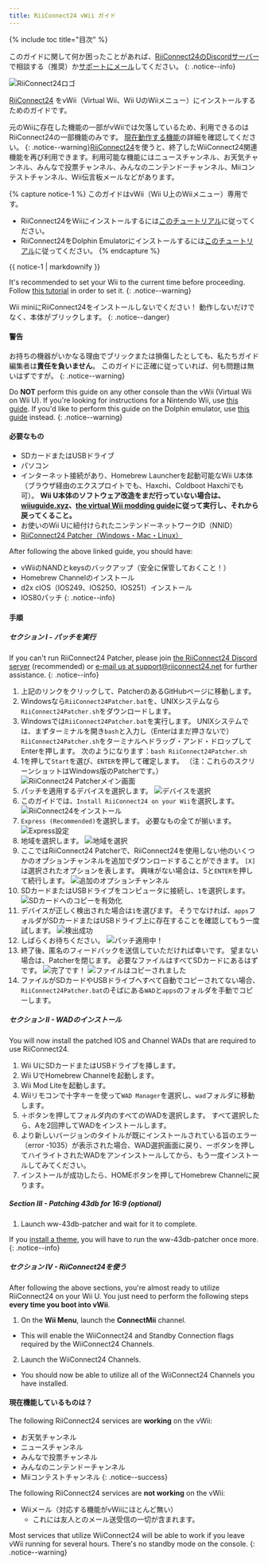 ```yaml
---
title: RiiConnect24 vWii ガイド
---
```


{% include toc title="目次" %}

このガイドに関して何か困ったことがあれば、[RiiConnect24のDiscordサーバー](https://discord.gg/rc24)で相談する（推奨）か[サポートにメール](mailto:support@riiconnect24.net)してください。
{: .notice--info}

![RiiConnect24ロゴ](/images/WiiRC24Logo.jpg)

[RiiConnect24](https://rc24.xyz) をvWii（Virtual Wii、Wii UのWiiメニュー）にインストールするためのガイドです。

元のWiiに存在した機能の一部がvWiiでは欠落しているため、利用できるのはRiiConnect24の一部機能のみです。 [現在動作する機能](#whats-currently-working)の詳細を確認してください。
{: .notice--warning}[RiiConnect24](https://rc24.xyz/)を使うと、終了したWiiConnect24関連機能を再び利用できます。利用可能な機能にはニュースチャンネル、お天気チャンネル、みんなで投票チャンネル、みんなのニンテンドーチャンネル、Miiコンテストチャンネル、Wii伝言板メールなどがあります。

{% capture notice-1 %}
このガイドはvWii（Wii U上のWiiメニュー）専用です。

- RiiConnect24をWiiにインストールするには[このチュートリアル](riiconnect24-wii)に従ってください。
- RiiConnect24をDolphin Emulatorにインストールするには[このチュートリアル](riiconnect24-dolphin)に従ってください。
{% endcapture %}

<div class="notice--warning">{{ notice-1 | markdownify }}</div>

It's recommended to set your Wii to the current time before proceeding. Follow [this tutorial](rtc) in order to set it.
{: .notice--warning}

Wii miniにRiiConnect24をインストールしないでください！ 動作しないだけでなく、本体がブリックします。
{: .notice--danger}

#### 警告

お持ちの機器がいかなる理由でブリックまたは損傷したとしても、私たちガイド編集者は**責任を負いません**。 このガイドに正確に従っていれば、何も問題は無いはずですが。
{: .notice--warning}

Do **NOT** perform this guide on any other console than the vWii (Virtual Wii on Wii U). If you're looking for instructions for a Nintendo Wii, use [this guide](riiconnect24). If you'd like to perform this guide on the Dolphin emulator, use [this guide](riiconnect24-dolphin) instead.
{: .notice--warning}

#### 必要なもの

* SDカードまたはUSBドライブ
* パソコン
* インターネット接続があり、Homebrew Launcherを起動可能なWii U本体（ブラウザ経由のエクスプロイトでも、Haxchi、Coldboot Haxchiでも可）。 **Wii U本体のソフトウェア改造をまだ行っていない場合は、[wiiuguide.xyz](https://wiiuguide.xyz)、[the virtual Wii modding guide](https://wiiuguide.xyz/#/vwii-modding)に従って実行し、それから戻ってくること。**
* お使いのWii Uに紐付けられたニンテンドーネットワークID（NNID）
* [RiiConnect24 Patcher（Windows・Mac・Linux）](https://github.com/RiiConnect24/RiiConnect24-Patcher/releases)

After following the above linked guide, you should have:
* vWiiのNANDとkeysのバックアップ（安全に保管しておくこと！）
* Homebrew Channelのインストール
* d2x cIOS（IOS249、IOS250、IOS251）インストール
* IOS80パッチ
{: .notice--info}

#### 手順

##### セクション I - パッチを実行

If you can't run RiiConnect24 Patcher, please join [the RiiConnect24 Discord server](https://discord.gg/rc24) (recommended) or [e-mail us at support@riiconnect24.net](mailto:support@riiconnect24.net) for further assistance.
{: .notice--info}

1. 上記のリンクをクリックして、PatcherのあるGitHubページに移動します。
2. Windowsなら`RiiConnect24Patcher.bat`を、UNIXシステムなら`RiiConnect24Patcher.sh`をダウンロードします。
3. Windowsでは`RiiConnect24Patcher.bat`を実行します。 UNIXシステムでは、まずターミナルを開き`bash`と入力し（Enterはまだ押さないで）`RiiConnect24Patcher.sh`をターミナルへドラッグ・アンド・ドロップしてEnterを押します。 次のようになります：`bash RiiConnect24Patcher.sh`
4. 1を押して`Start`を選び、`ENTER`を押して確定します。 （注：これらのスクリーンショットはWindows版のPatcherです。） ![RiiConnect24 Patcherメイン画面](/images/RC24_Patcher/1.JPG)
5. パッチを適用するデバイスを選択します。 ![デバイスを選択](/images/RC24_Patcher/2.JPG)
6. このガイドでは、`Install RiiConnect24 on your Wii`を選択します。 ![RiiConnect24をインストール](/images/RC24_Patcher/3.JPG)
7. `Express (Recommended)`を選択します。 必要なもの全てが揃います。 ![Express設定](/images/RC24_Patcher/4.JPG)
8. 地域を選択します。 ![地域を選択](/images/RC24_Patcher/5.JPG)
9. ここではRiiConnect24 Patcherで、RiiConnect24を使用しない他のいくつかのオプションチャンネルを追加でダウンロードすることができます。 `[X]`は選択されたオプションを表します。 興味がない場合は、5と`ENTER`を押して続行します。 ![追加のオプションチャンネル](/images/RC24_Patcher/6.JPG)
10. SDカードまたはUSBドライブをコンピュータに接続し、`1`を選択します。 ![SDカードへのコピーを有効化](/images/RC24_Patcher/7.JPG)
11. デバイスが正しく検出された場合は`1`を選びます。 そうでなければ、`apps`フォルダがSDカードまたはUSBドライブ上に存在することを確認してもう一度試します。 ![検出成功](/images/RC24_Patcher/8.JPG)
12. しばらくお待ちください。 ![パッチ適用中！](/images/RC24_Patcher/9.JPG)
13. 終了後、匿名のフィードバックを送信していただければ幸いです。  望まない場合は、Patcherを閉じます。 必要なファイルはすべてSDカードにあるはずです。 ![完了です！](/images/RC24_Patcher/10.JPG) ![ファイルはコピーされました](/images/RC24_Patcher/11.PNG)
14. ファイルがSDカードやUSBドライブへすべて自動でコピーされてない場合、`RiiConnect24Patcher.bat`のそばにある`WAD`と`apps`のフォルダを手動でコピーします。

##### セクション II - WADのインストール

You will now install the patched IOS and Channel WADs that are required to use RiiConnect24.

1. Wii UにSDカードまたはUSBドライブを挿します。
2. Wii UでHomebrew Channelを起動します。
3. Wii Mod Liteを起動します。
4. Wiiリモコンで十字キーを使って`WAD Manager`を選択し、`wad`フォルダに移動します。
5. ＋ボタンを押してフォルダ内のすべてのWADを選択します。 すべて選択したら、Aを2回押してWADをインストールします。
6. より新しいバージョンのタイトルが既にインストールされている旨のエラー（error -1035）が表示された場合、WAD選択画面に戻り、ーボタンを押してハイライトされたWADをアンインストールしてから、もう一度インストールしてみてください。
7. インストールが成功したら、HOMEボタンを押してHomebrew Channelに戻ります。

##### Section III - Patching 43db for 16:9 (optional)

1. Launch ww-43db-patcher and wait for it to complete.

If you [install a theme](/themes-vwii), you will have to run the ww-43db-patcher once more.
{: .notice--info}

##### セクション IV - RiiConnect24を使う

After following the above sections, you're almost ready to utilize RiiConnect24 on your Wii U. You just need to perform the following steps **every time you boot into vWii**.

1. On the **Wii Menu**, launch the **ConnectMii** channel.
* This will enable the WiiConnect24 and Standby Connection flags required by the WiiConnect24 Channels.
2. Launch the WiiConnect24 Channels.
* You should now be able to utilize all of the WiiConnect24 Channels you have installed.

#### 現在機能しているものは？
The following RiiConnect24 services are **working** on the vWii:
* お天気チャンネル
* ニュースチャンネル
* みんなで投票チャンネル
* みんなのニンテンドーチャンネル
* Miiコンテストチャンネル
{: .notice--success}

The following RiiConnect24 services are **not working** on the vWii:
* Wiiメール（対応する機能がvWiiにほとんど無い）
    * これには友人とのメール送受信の一切が含まれます。

Most services that utilize WiiConnect24 will be able to work if you leave vWii running for several hours. There's no standby mode on the console.
{: .notice--warning}
